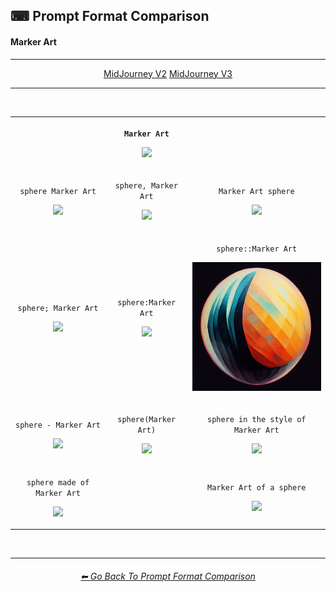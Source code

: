 <h2>⌨ Prompt Format Comparison</h2>
<h4>Marker Art</h4>

<hr><!--------------->

<div align="center">

<a href="https://github.com/willwulfken/MidJourney-Styles-and-Keywords-Reference-Light/blob/text-gui/Pages/MJ_V2/Comparison_Pages/Prompt_Writing/Prompt_Format_Comparison_Subpages/Marker_Art.md">MidJourney V2</a>
<a href="">MidJourney V3</a>

</div>

<hr>
<br>

<div align="center">

<table>
	<tr align=center valign=middle>
		<th>
			<br>
		</th>
		<th>
			<p><code>Marker Art</code></p><p><img src="https://github.com/willwulfken/MidJourney-Styles-and-Keywords/blob/main/Images/MJ_V3/Comparison_Page_Images/Prompt_Format_Comparison/MarkerArt.webp?raw=true" width="256" /></p>
		</th>
		<th>
			<br>
		</th>
	</tr>
	<tr align=center valign=middle>
		<td>
			<p><code>sphere Marker Art</code></p><p><img src="https://github.com/willwulfken/MidJourney-Styles-and-Keywords/blob/main/Images/MJ_V3/Comparison_Page_Images/Prompt_Format_Comparison/sphere_MarkerArt.webp?raw=true" width="256" /></p>
		</td>
		<td>
			<p><code>sphere, Marker Art</code></p><p><img src="https://github.com/willwulfken/MidJourney-Styles-and-Keywords/blob/main/Images/MJ_V3/Comparison_Page_Images/Prompt_Format_Comparison/sphere-MarkerArt.webp?raw=true" width="256" /></p>
		</td>
		<td>
			<p><code>Marker Art sphere</code></p><p><img src="https://github.com/willwulfken/MidJourney-Styles-and-Keywords/blob/main/Images/MJ_V3/Comparison_Page_Images/Prompt_Format_Comparison/MarkerArt_sphere.webp?raw=true" width="256" /></p>
		</td>
	</tr>
	<tr align=center valign=middle>
		<td>
			<p><code>sphere; Marker Art</code></p><p><img src="https://github.com/willwulfken/MidJourney-Styles-and-Keywords/blob/main/Images/MJ_V3/Comparison_Page_Images/Prompt_Format_Comparison/sphere-semicolon-MarkerArt.webp?raw=true" width="256" /></p>
		</td>
		<td>
			<p><code>sphere:Marker Art</code></p><p><img src="https://github.com/willwulfken/MidJourney-Styles-and-Keywords/blob/main/Images/MJ_V3/Comparison_Page_Images/Prompt_Format_Comparison/sphere-colon-MarkerArt.webp?raw=true" width="256" /></p>
		</td>
		<td>
			<p><code>sphere::Marker Art</code></p><p><img src="https://github.com/willwulfken/MidJourney-Styles-and-Keywords-Reference-Light/blob/text-gui/Images/MJ_V3/Comparison_Page_Images/Prompt_Format_Comparison/sphere-double_colon-MarkerArt.webp?raw=true" width="256" /></p>
		</td>
	</tr>
	<tr align=center valign=middle>
		<td>
			<p><code>sphere - Marker Art</code></p><p><img src="https://github.com/willwulfken/MidJourney-Styles-and-Keywords/blob/main/Images/MJ_V3/Comparison_Page_Images/Prompt_Format_Comparison/sphere_-_MarkerArt.webp?raw=true" width="256" /></p>
		</td>
		<td>
			<p><code>sphere(Marker Art)</code></p><p><img src="https://github.com/willwulfken/MidJourney-Styles-and-Keywords/blob/main/Images/MJ_V3/Comparison_Page_Images/Prompt_Format_Comparison/sphere(MarkerArt).webp?raw=true" width="256" /></p>
		</td>
		<td>
			<p><code>sphere in the style of Marker Art</code></p><p><img src="https://github.com/willwulfken/MidJourney-Styles-and-Keywords/blob/main/Images/MJ_V3/Comparison_Page_Images/Prompt_Format_Comparison/sphere_in_the_style_of_MarkerArt.webp?raw=true" width="256" /></p>
		</td>
	</tr>
	<tr align=center valign=middle>
		<td>
			<p><code>sphere made of Marker Art</code></p><p><img src="https://github.com/willwulfken/MidJourney-Styles-and-Keywords/blob/main/Images/MJ_V3/Comparison_Page_Images/Prompt_Format_Comparison/sphere_made_of_MarkerArt.webp?raw=true" width="256" /></p>
		</td>
		<td>
			<br>
		</td>
		<td>
			<p><code>Marker Art of a sphere</code></p><p><img src="https://github.com/willwulfken/MidJourney-Styles-and-Keywords/blob/main/Images/MJ_V3/Comparison_Page_Images/Prompt_Format_Comparison/MarkerArt_of_a_sphere.webp?raw=true" width="256" /></p>
		</td>
</table>

</div>

<br>


<hr><!--------------->
<div align="center">
<h6><a href="https://github.com/willwulfken/MidJourney-Styles-and-Keywords-Reference-Light/blob/text-gui/Pages/MJ_V3/Comparison_Pages/Prompt_Writing/Prompt_Format_Comparison.md">⬅ Go Back To Prompt Format Comparison</a></h6>
</div>